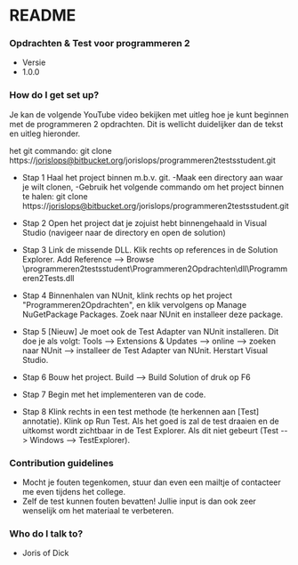 # README #

### Opdrachten & Test voor programmeren 2 ###

* Versie
* 1.0.0

### How do I get set up? ###

Je kan de volgende YouTube video bekijken met uitleg hoe je kunt beginnen met de programmeren 2 opdrachten.
Dit is wellicht duidelijker dan de tekst en uitleg hieronder. 

het git commando: 
git clone https://jorislops@bitbucket.org/jorislops/programmeren2testsstudent.git

* Stap 1 Haal het project binnen m.b.v. git.
       -Maak een directory aan waar je wilt clonen,
       -Gebruik het volgende commando om het project binnen te halen:
             git clone https://jorislops@bitbucket.org/jorislops/programmeren2testsstudent.git
* Stap 2 Open het project dat je zojuist hebt binnengehaald in Visual Studio (navigeer naar de directory en open de solution)
* Stap 3 Link de missende DLL. Klik rechts op references in de Solution Explorer. 
      Add Reference --> Browse 
      <projectdir>\programmeren2testsstudent\Programmeren2Opdrachten\dll\Programmeren2Tests.dll
* Stap 4 Binnenhalen van NUnit, klink rechts op het project "Programmeren2Opdrachten", en klik vervolgens op Manage NuGetPackage Packages. Zoek naar NUnit en installeer deze package.

* Stap 5 [Nieuw] Je moet ook de Test Adapter van NUnit installeren. Dit doe je als volgt: Tools --> Extensions & Updates --> online --> zoeken naar NUnit --> installeer de Test Adapter van NUnit. Herstart Visual Studio. 

* Stap 6 Bouw het project. Build --> Build Solution of druk op F6
* Stap 7 Begin met het implementeren van de code. 
* Stap 8 Klink rechts in een test methode (te herkennen aan [Test] annotatie). Klink op Run Test. Als het goed is zal de test draaien en de uitkomst wordt zichtbaar in de Test Explorer. Als dit niet gebeurt (Test --> Windows --> TestExplorer).


### Contribution guidelines ###

* Mocht je fouten tegenkomen, stuur dan even een mailtje of contacteer me even tijdens het college.
* Zelf de test kunnen fouten bevatten! Jullie input is dan ook zeer wenselijk om het materiaal te verbeteren.

### Who do I talk to? ###
 * Joris of Dick